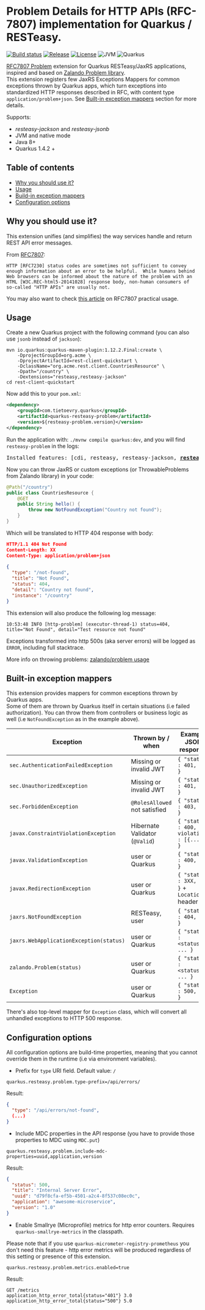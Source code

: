# Problem Details for HTTP APIs (RFC-7807) implementation for Quarkus / RESTeasy.

[![Build status](https://github.com/TietoEVRY-DataPlatforms/quarkus-resteasy-problem/actions/workflows/maven-full.yaml/badge.svg)](https://github.com/TietoEVRY-DataPlatforms/quarkus-resteasy-problem/actions)
[![Release](https://img.shields.io/maven-central/v/com.tietoevry.quarkus/quarkus-resteasy-problem)](https://search.maven.org/artifact/com.tietoevry.quarkus/quarkus-resteasy-problem)
[![License](https://img.shields.io/badge/license-Apache%202.0-blue.svg)](https://github.com/TietoEVRY-DataPlatforms/quarkus-resteasy-problem/blob/master/LICENSE.txt)
![JVM](https://img.shields.io/badge/JVM-1.8+-green.svg)
![Quarkus](https://img.shields.io/badge/Quarkus-1.4.2%20+-green.svg)

[RFC7807 Problem](https://tools.ietf.org/html/rfc7807) extension for Quarkus RESTeasy/JaxRS applications, inspired and based on [Zalando Problem library](https://github.com/zalando/problem). \
This extension registers few JaxRS Exceptions Mappers for common exceptions thrown by Quarkus apps, which turn exceptions into standardized HTTP responses described in RFC, with content type `application/problem+json`. See [Built-in exception mappers](#built-in-exception-mappers) section for more details.

Supports:
- _resteasy-jackson_ and _resteasy-jsonb_
- JVM and native mode
- Java 8+
- Quarkus 1.4.2 +

## Table of contents
* [Why you should use it?](#why-you-should-use-it)
* [Usage](#usage)
* [Build-in exception mappers](#built-in-exception-mappers)
* [Configuration options](#configuration-options)

## Why you should use it?
This extension unifies (and simplifies) the way services handle and return REST API error messages.

From [RFC7807](https://tools.ietf.org/html/rfc7807):
```
HTTP [RFC7230] status codes are sometimes not sufficient to convey
enough information about an error to be helpful.  While humans behind
Web browsers can be informed about the nature of the problem with an
HTML [W3C.REC-html5-20141028] response body, non-human consumers of
so-called "HTTP APIs" are usually not.
```

You may also want to check [this article](https://dzone.com/articles/when-http-status-codes-are-not-enough-tackling-web) on RFC7807 practical usage.

## Usage
Create a new Quarkus project with the following command (you can also use `jsonb` instead of `jackson`):
```shell
mvn io.quarkus:quarkus-maven-plugin:1.12.2.Final:create \
    -DprojectGroupId=org.acme \
    -DprojectArtifactId=rest-client-quickstart \
    -DclassName="org.acme.rest.client.CountriesResource" \
    -Dpath="/country" \
    -Dextensions="resteasy,resteasy-jackson"
cd rest-client-quickstart
```

Now add this to your `pom.xml`:
```xml
<dependency>
    <groupId>com.tietoevry.quarkus</groupId>
    <artifactId>quarkus-resteasy-problem</artifactId>
    <version>${resteasy-problem.version}</version>
</dependency>
```

Run the application with: `./mvnw compile quarkus:dev`, and you will find `resteasy-problem` in the logs:
<pre>
Installed features: [cdi, resteasy, resteasy-jackson, <b><u>resteasy-problem</u></b>]
</pre>

Now you can throw JaxRS or custom exceptions (or ThrowableProblems from Zalando library) in your code:

```java
@Path("/country")
public class CountriesResource {
    @GET
    public String hello() {
        throw new NotFoundException("Country not found");
    }
}
```

Which will be translated to HTTP 404 response with body:
```json
HTTP/1.1 404 Not Found
Content-Length: XX
Content-Type: application/problem+json
        
{
  "type": "/not-found",
  "title": "Not Found",
  "status": 404,
  "detail": "Country not found",
  "instance": "/country"
}
```

This extension will also produce the following log message:
```
10:53:48 INFO [http-problem] (executor-thread-1) status=404, title="Not Found", detail="Test resource not found"
```
Exceptions transformed into http 500s (aka server errors) will be logged as `ERROR`, including full stacktrace.

More info on throwing problems: [zalando/problem usage](https://github.com/zalando/problem#usage)

## Built-in exception mappers
This extension provides mappers for common exceptions thrown by Quarkus apps.\
Some of them are thrown by Quarkus itself in certain situations (i.e failed authorization).
You can throw them from controllers or business logic as well (i.e `NotFoundException` as in the example above).

| Exception                                | Thrown by / when                 | Example JSON response                           |
|------------------------------------------|--------------------------------|------------------------------------------------|
| `sec.AuthenticationFailedException`      | Missing or invalid JWT         | `{ "status" : 401, ... }`                      |
| `sec.UnauthorizedException`              | Missing or invalid JWT         | `{ "status" : 401, ... }`                      |
| `sec.ForbiddenException`                 | `@RolesAllowed` not satisfied  | `{ "status" : 403, ... }`                      |
| `javax.ConstraintViolationException`     | Hibernate Validator (`@Valid`) | `{ "status" : 400, violations : [{...}] }`     |
| `javax.ValidationException`              | user or Quarkus                | `{ "status" : 400, ... }`                      |
| `javax.RedirectionException`             | user or Quarkus                | `{ "status" : 3XX, ... }` + `Location` header    |
| `jaxrs.NotFoundException`                | RESTeasy, user                 | `{ "status" : 404, ... }`                      |
| `jaxrs.WebApplicationException(status)`  | user or Quarkus                | `{ "status" : <status>, ... }`                 |
| `zalando.Problem(status)`                | user or Quarkus                | `{ "status" : <status>, ... }`                 |
| `Exception`                              | user or Quarkus                | `{ "status" : 500, ... }`                      |

There's also top-level mapper for `Exception` class, which will convert all unhandled exceptions to HTTP 500 response.

## Configuration options
All configuration options are build-time properties, meaning that you cannot override them in the runtime (i.e via environment variables).

- Prefix for `type` URI field. Default value: `/`
```
quarkus.resteasy.problem.type-prefix=/api/errors/
```
Result:
```json
{
  "type": "/api/errors/not-found",
  (...)
}
```

- Include MDC properties in the API response (you have to provide those properties to MDC using `MDC.put`)
```
quarkus.resteasy.problem.include-mdc-properties=uuid,application,version
```
Result:
```json
{
  "status": 500,
  "title": "Internal Server Error",
  "uuid": "d79f8cfa-ef5b-4501-a2c4-8f537c08ec0c",
  "application": "awesome-microservice",
  "version": "1.0"
}
```

- Enable Smallrye (Microprofile) metrics for http error counters. Requires `quarkus-smallrye-metrics` in the classpath.

Please note that if you use `quarkus-micrometer-registry-prometheus` you don't need this feature - http error metrics will be produced regardless of this setting or presence of this extension.

```
quarkus.resteasy.problem.metrics.enabled=true
```
Result:
```
GET /metrics
application_http_error_total{status="401"} 3.0
application_http_error_total{status="500"} 5.0
```
